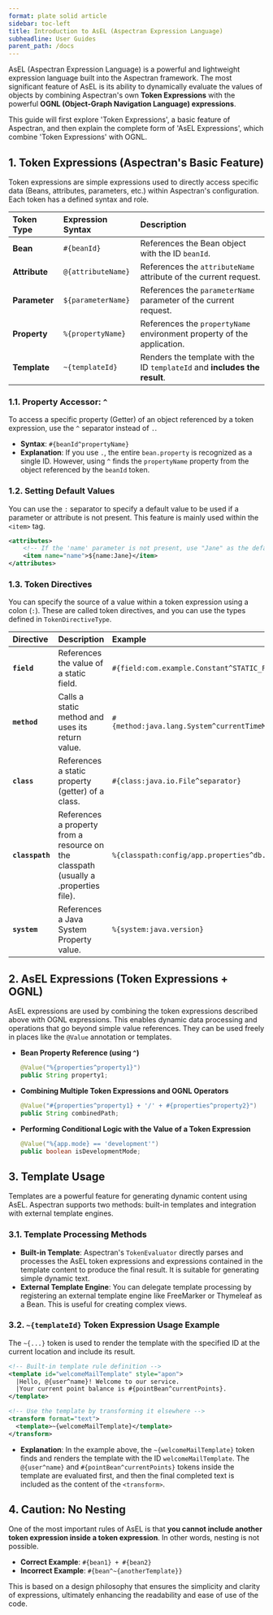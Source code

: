 ```yaml
---
format: plate solid article
sidebar: toc-left
title: Introduction to AsEL (Aspectran Expression Language)
subheadline: User Guides
parent_path: /docs
---
```


AsEL (Aspectran Expression Language) is a powerful and lightweight expression language built into the Aspectran framework. The most significant feature of AsEL is its ability to dynamically evaluate the values of objects by combining Aspectran's own **Token Expressions** with the powerful **OGNL (Object-Graph Navigation Language) expressions**.

This guide will first explore 'Token Expressions', a basic feature of Aspectran, and then explain the complete form of 'AsEL Expressions', which combine 'Token Expressions' with OGNL.

## 1. Token Expressions (Aspectran's Basic Feature)

Token expressions are simple expressions used to directly access specific data (Beans, attributes, parameters, etc.) within Aspectran's configuration. Each token has a defined syntax and role.

| Token Type | Expression Syntax | Description |
| :--- | :--- | :--- |
| **Bean** | `#{beanId}` | References the Bean object with the ID `beanId`. |
| **Attribute** | `@{attributeName}` | References the `attributeName` attribute of the current request. |
| **Parameter** | `${parameterName}` | References the `parameterName` parameter of the current request. |
| **Property** | `%{propertyName}` | References the `propertyName` environment property of the application. |
| **Template** | `~{templateId}` | Renders the template with the ID `templateId` and **includes the result**. |

### 1.1. Property Accessor: `^`

To access a specific property (Getter) of an object referenced by a token expression, use the `^` separator instead of `.`.

*   **Syntax**: `#{beanId^propertyName}`
*   **Explanation**: If you use `.`, the entire `bean.property` is recognized as a single ID. However, using `^` finds the `propertyName` property from the object referenced by the `beanId` token.

### 1.2. Setting Default Values

You can use the `:` separator to specify a default value to be used if a parameter or attribute is not present. This feature is mainly used within the `<item>` tag.

```xml
<attributes>
    <!-- If the 'name' parameter is not present, use "Jane" as the default value -->
    <item name="name">${name:Jane}</item>
</attributes>
```

### 1.3. Token Directives

You can specify the source of a value within a token expression using a colon (`:`). These are called token directives, and you can use the types defined in `TokenDirectiveType`.

| Directive | Description | Example |
| :--- | :--- | :--- |
| **`field`** | References the value of a static field. | `#{field:com.example.Constant^STATIC_FIELD}` |
| **`method`** | Calls a static method and uses its return value. | `#{method:java.lang.System^currentTimeMillis}` |
| **`class`** | References a static property (getter) of a class. | `#{class:java.io.File^separator}` |
| **`classpath`** | References a property from a resource on the classpath (usually a .properties file). | `%{classpath:config/app.properties^db.url}` |
| **`system`** | References a Java System Property value. | `%{system:java.version}` |

## 2. AsEL Expressions (Token Expressions + OGNL)

AsEL expressions are used by combining the token expressions described above with OGNL expressions. This enables dynamic data processing and operations that go beyond simple value references. They can be used freely in places like the `@Value` annotation or templates.

*   **Bean Property Reference (using `^`)**
    ```java
    @Value("%{properties^property1}")
    public String property1;
    ```

*   **Combining Multiple Token Expressions and OGNL Operators**
    ```java
    @Value("#{properties^property1} + '/' + #{properties^property2}")
    public String combinedPath;
    ```

*   **Performing Conditional Logic with the Value of a Token Expression**
    ```java
    @Value("%{app.mode} == 'development'")
    public boolean isDevelopmentMode;
    ```

## 3. Template Usage

Templates are a powerful feature for generating dynamic content using AsEL. Aspectran supports two methods: built-in templates and integration with external template engines.

### 3.1. Template Processing Methods

*   **Built-in Template**: Aspectran's `TokenEvaluator` directly parses and processes the AsEL token expressions and expressions contained in the template content to produce the final result. It is suitable for generating simple dynamic text.
*   **External Template Engine**: You can delegate template processing by registering an external template engine like FreeMarker or Thymeleaf as a Bean. This is useful for creating complex views.

### 3.2. `~{templateId}` Token Expression Usage Example

The `~{...}` token is used to render the template with the specified ID at the current location and include its result.

```xml
<!-- Built-in template rule definition -->
<template id="welcomeMailTemplate" style="apon">
  |Hello, @{user^name}! Welcome to our service.
  |Your current point balance is #{pointBean^currentPoints}.
</template>

<!-- Use the template by transforming it elsewhere -->
<transform format="text">
  <template>~{welcomeMailTemplate}</template>
</transform>
```
*   **Explanation**: In the example above, the `~{welcomeMailTemplate}` token finds and renders the template with the ID `welcomeMailTemplate`. The `@{user^name}` and `#{pointBean^currentPoints}` tokens inside the template are evaluated first, and then the final completed text is included as the content of the `<transform>`.

## 4. Caution: No Nesting

One of the most important rules of AsEL is that **you cannot include another token expression inside a token expression**. In other words, nesting is not possible.

*   **Correct Example**: `#{bean1} + #{bean2}`
*   **Incorrect Example**: `#{bean^~{anotherTemplate}}`

This is based on a design philosophy that ensures the simplicity and clarity of expressions, ultimately enhancing the readability and ease of use of the code.
